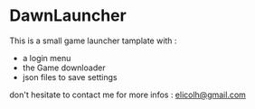 # DawnLauncher
 
This is a small game launcher tamplate with :
- a login menu
- the Game downloader
- json files to save settings

don't hesitate to contact me for more infos : elicolh@gmail.com
